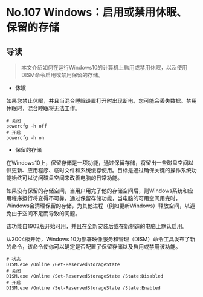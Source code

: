 # No.107 Windows：启用或禁用休眠、保留的存储

## 导读

> 本文介绍如何在运行Windows10的计算机上启用或禁用休眠，以及使用DISM命令启用或禁用保留的存储。

- 休眠

如果您禁止休眠，并且当混合睡眠设置打开时出现断电，您可能会丢失数据。禁用休眠时，混合睡眠将无法工作。

```shell
# 关闭
powercfg -h off
# 开启
powercfg -h on
```

- 保留的存储

在Windows10上，保留存储是一项功能，通过保留存储，将留出一些磁盘空间以供更新、应用程序、临时文件和系统缓存使用。目标是通过确保关键的操作系统功能始终可以访问磁盘空间来改善电脑的日常功能。

如果没有保留的存储空间，当用户用完了他的存储空间后，则Windows系统和应用程序运行将变得不可靠。通过保留存储功能，当电脑的可用空间用完时，Windows会清理保留的存储，为其他进程（例如更新Windows）释放空间，以避免由于空间不足而导致的问题。

该功能自1903版开始可用，并且在全新安装后或在新制造的电脑上默认启用。

从2004版开始，Windows 10为部署映像服务和管理（DISM）命令工具发布了新的命令，该命令使你可以确定是否配置了保留存储以及启用或禁用该功能。

```shell
# 状态
DISM.exe /Online /Get-ReservedStorageState
# 关闭
DISM.exe /Online /Set-ReservedStorageState /State:Disabled
# 开启
DISM.exe /Online /Set-ReservedStorageState /State:Enabled
```
